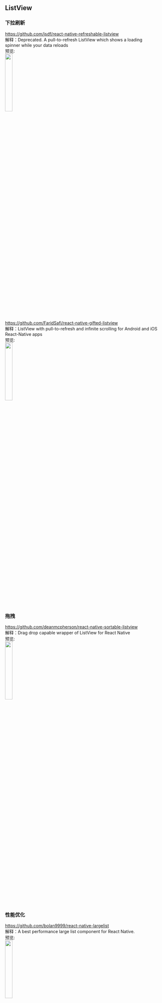 ## ListView<br>

### 下拉刷新<br>


https://github.com/jsdf/react-native-refreshable-listview<br>
解释：Deprecated. A pull-to-refresh ListView which shows a loading spinner while your data reloads
<br>
预览:<br>
<img src="https://camo.githubusercontent.com/f4cd843dea61e9f9c10319fea6ecafb6f2b937d7/687474703a2f2f692e696d6775722e636f6d2f67566d727844652e706e67" width="22%"/>
<br>

https://github.com/FaridSafi/react-native-gifted-listview<br>
解释：ListView with pull-to-refresh and infinite scrolling for Android and iOS React-Native apps
<br>
预览:<br>
<img src="https://raw.githubusercontent.com/FaridSafi/react-native-gifted-listview/master/Captures/ios_refresh_page_demo.gif" width="22%"/>
<br>



### 拖拽<br>

https://github.com/deanmcpherson/react-native-sortable-listview<br>
解释：Drag drop capable wrapper of ListView for React Native
<br>
预览:<br>
<img src="https://raw.githubusercontent.com/deanmcpherson/react-native-sortable-listview/master/demo.gif" width="22%"/>
<br>


### 性能优化<br>
https://github.com/bolan9999/react-native-largelist<br>
解释：A best performance large list component for React Native.
<br>
预览:<br>
<img src="https://github.com/bolan9999/react-native-largelist/raw/master/readme_resources/example.gif" width="22%"/>
<br>


### 特殊逻辑UI<br>
https://github.com/thegamenicorus/react-native-timeline-listview<br>
解释：Timeline component for React Native App 
<br>
预览:<br>
<img src="https://cloud.githubusercontent.com/assets/21040043/24750025/8c8d044e-1aef-11e7-8fd7-7d64431af7e4.png" width="22%"/>
<br>
